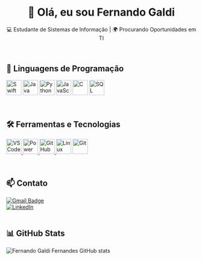 <h1 align="center">👋 Olá, eu sou Fernando Galdi</h1>

<p align="center">
  💻 Estudante de Sistemas de Informação | 🌍 Procurando Oportunidades em TI
</p>
<br>

## 🚀 Linguagens de Programação
<p align="left">
  <a href="#"><img src="https://skillicons.dev/icons?i=swift" alt="Swift" height="40"/></a>
  <a href="#"><img src="https://skillicons.dev/icons?i=java" alt="Java" height="40"/></a>
  <a href="#"><img src="https://skillicons.dev/icons?i=python" alt="Python" height="40"/></a>
  <a href="#"><img src="https://skillicons.dev/icons?i=javascript" alt="JavaScript" height="40"/></a>
  <a href="#"><img src="https://skillicons.dev/icons?i=c" alt="C" height="40"/></a>
  <a href="#"><img src="https://skillicons.dev/icons?i=sql" alt="SQL" height="40"/></a>
</p>
<br>

## 🛠️ Ferramentas e Tecnologias
<p align="left">
  <a href="https://code.visualstudio.com/" target="_blank">
    <img src="https://skillicons.dev/icons?i=vscode" alt="VS Code" height="40"/>
  </a>
  <a href="https://powerbi.microsoft.com/" target="_blank">
    <img src="https://skillicons.dev/icons?i=powerbi" alt="Power BI" height="40"/>
  </a>
  <a href="https://github.com/" target="_blank">
    <img src="https://skillicons.dev/icons?i=github" alt="GitHub" height="40"/>
  </a>
  <a href="#"><img src="https://skillicons.dev/icons?i=linux" alt="Linux" height="40"/></a>
  <a href="#"><img src="https://skillicons.dev/icons?i=git" alt="Git" height="40"/></a>
</p>
<br>

## 📫 Contato
[![Gmail Badge](https://img.shields.io/badge/-fernando.galdi4@gmail.com-006bed?style=flat-square&logo=Gmail&logoColor=white&link=mailto:fernando.galdi4@gmail.com)](mailto:fernando.galdi4@gmail.com)  
[![LinkedIn](https://img.shields.io/badge/-LinkedIn-blue?style=flat-square&logo=Linkedin&logoColor=white&link=https://www.linkedin.com/in/fernando-galdi-fernandes/)](https://www.linkedin.com/in/fernando-galdi-fernandes/)
<br><br>

## 📊 GitHub Stats
<p align="left">
  <img src="https://github-readme-stats.vercel.app/api?username=FGaldiF&show_icons=true&theme=tokyonight&count_private=true" alt="Fernando Galdi Fernandes GitHub stats" />
</p>
